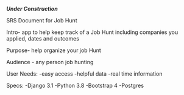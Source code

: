 *****Under Construction*****

SRS Document for Job Hunt

Intro- app to help keep track of a Job Hunt including companies you applied, dates and outcomes

Purpose- help organize your job Hunt

Audience - any person job hunting

User Needs:
-easy access
-helpful data
-real time information

Specs:
-Django 3.1
-Python 3.8
-Bootstrap 4
-Postgres

